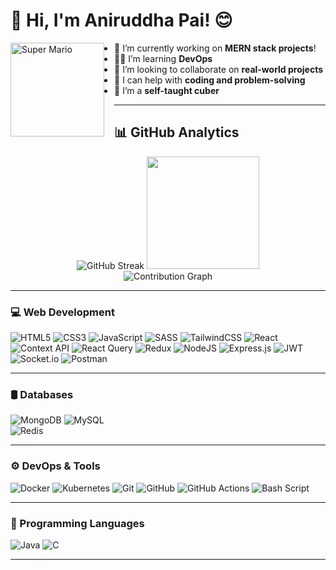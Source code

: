 # 👋 Hi, I'm Aniruddha Pai! 😊


<img align="left" height="150" src="https://github.com/user-attachments/assets/25e06a5b-b2e7-45e2-b486-11b2354c604d" alt="Super Mario" style="margin-right: 1rem;" />

- 🔭 I’m currently working on <b>MERN stack projects</b>!  
- 🧑‍💻 I’m learning <b>DevOps</b>  
- 👯 I’m looking to collaborate on <b>real-world projects</b>  
- 🤝 I can help with <b>coding and problem-solving</b>  
- 🧊 I’m a <b>self-taught cuber</b>

---
## 📊 GitHub Analytics
<div align="center">
  <img src="https://nirzak-streak-stats.vercel.app/?user=aniruddhapai27&theme=blue-green&hide_border=true)](https://git.io/streak-stats" alt="GitHub Streak" />

<img height="180em" src="https://github-readme-stats.vercel.app/api/top-langs/?username=aniruddhapai27&layout=compact&langs_count=8&theme=tokyonight&hide_border=true&bg_color=0d1117"/>
</div>


<div align="center">
  <img src="https://github-readme-activity-graph.vercel.app/graph?username=aniruddhapai27&bg_color=0d1117&color=00ff00&line=00ff00&point=ffffff&area=true&hide_border=true" alt="Contribution Graph" />
</div>


---

### 💻 Web Development  
![HTML5](https://img.shields.io/badge/html5-%23E34F26.svg?style=for-the-badge&logo=html5&logoColor=white) 
![CSS3](https://img.shields.io/badge/css3-%231572B6.svg?style=for-the-badge&logo=css3&logoColor=white) 
![JavaScript](https://img.shields.io/badge/javascript-%23323330.svg?style=for-the-badge&logo=javascript&logoColor=%23F7DF1E) 
![SASS](https://img.shields.io/badge/SASS-hotpink.svg?style=for-the-badge&logo=SASS&logoColor=white) 
![TailwindCSS](https://img.shields.io/badge/tailwindcss-%2338B2AC.svg?style=for-the-badge&logo=tailwind-css&logoColor=white) 
![React](https://img.shields.io/badge/react-%2320232a.svg?style=for-the-badge&logo=react&logoColor=%2361DAFB) 
![Context API](https://img.shields.io/badge/Context--Api-000000?style=for-the-badge&logo=react) 
![React Query](https://img.shields.io/badge/-React%20Query-FF4154?style=for-the-badge&logo=react%20query&logoColor=white) 
![Redux](https://img.shields.io/badge/redux-%23593d88.svg?style=for-the-badge&logo=redux&logoColor=white) 
![NodeJS](https://img.shields.io/badge/node.js-6DA55F?style=for-the-badge&logo=node.js&logoColor=white) 
![Express.js](https://img.shields.io/badge/express.js-%23404d59.svg?style=for-the-badge&logo=express&logoColor=%2361DAFB) 
![JWT](https://img.shields.io/badge/JWT-black?style=for-the-badge&logo=JSON%20web%20tokens) 
![Socket.io](https://img.shields.io/badge/Socket.io-black?style=for-the-badge&logo=socket.io&badgeColor=010101) 
![Postman](https://img.shields.io/badge/Postman-FF6C37?style=for-the-badge&logo=postman&logoColor=white)

---

### 🛢️ Databases  
![MongoDB](https://img.shields.io/badge/MongoDB-%234ea94b.svg?style=for-the-badge&logo=mongodb&logoColor=white)
![MySQL](https://img.shields.io/badge/mysql-4479A1.svg?style=for-the-badge&logo=mysql&logoColor=white)  
![Redis](https://img.shields.io/badge/redis-%23DD0031.svg?style=for-the-badge&logo=redis&logoColor=white)

---

### ⚙️ DevOps & Tools  
![Docker](https://img.shields.io/badge/docker-%230db7ed.svg?style=for-the-badge&logo=docker&logoColor=white)
![Kubernetes](https://img.shields.io/badge/kubernetes-326ce5.svg?style=for-the-badge&logo=kubernetes&logoColor=white)
![Git](https://img.shields.io/badge/git-%23F05033.svg?style=for-the-badge&logo=git&logoColor=white)
![GitHub](https://img.shields.io/badge/github-%23121011.svg?style=for-the-badge&logo=github&logoColor=white)
![GitHub Actions](https://img.shields.io/badge/github%20actions-%232671E5.svg?style=for-the-badge&logo=githubactions&logoColor=white)
![Bash Script](https://img.shields.io/badge/bash_script-%23121011.svg?style=for-the-badge&logo=gnu-bash&logoColor=white)


---

### 🧠 Programming Languages  
![Java](https://img.shields.io/badge/java-%23ED8B00.svg?style=for-the-badge&logo=openjdk&logoColor=white)
![C](https://img.shields.io/badge/c-%2300599C.svg?style=for-the-badge&logo=c&logoColor=white)

---


